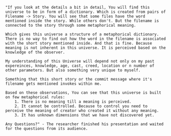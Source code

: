     "If you look at the details a bit in detail, You will find this universe to be in form of a dictionary. Which is created from pairs of Filename -> Story. You will see that some files have the word mentioned inside the story. While others don't. But the filename is connected to the story through some metaphorical meaning.

    Which gives this universe a structure of a metaphorical dictionary. There is no way to find out how the word in the filename is associated with the short story mentioned inside. And that is fine. Because meaning is not inherent in this universe. It is perceived based on the knowledge of the observer.

    My understanding of this Universe will depend not only on my past expereinces, knowledge, age, cast, creed, location or n number of other parameters. But also something very unique to myself. 
    
    Something that this short story or the commit message where it's filename gets mentioned invokes within me.

    Based on these observations, You can see that this universe is built on few metaphorical rules:
        1. There is no meaning till a meaning is perceived.
        2. It cannot be controlled. Because to control you need to perceive the meaning of creator who created it without any meaning.
        3. It has unknown dimensions that we have not discovered yet.

    Any Questions?" - The researcher finished his presentation and waited for the questions from its audience.